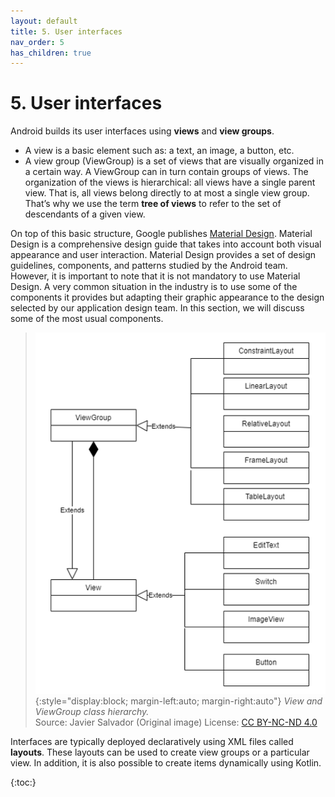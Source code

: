```yaml
---
layout: default
title: 5. User interfaces
nav_order: 5 
has_children: true
---
```


# 5. User interfaces

Android builds its user interfaces using **views** and **view groups**. 
- A view is a basic element such as: a text, an image, a button, etc.
- A view group (ViewGroup) is a set of views that are visually organized in a certain way. A ViewGroup can in turn contain groups of views. The organization of the views is hierarchical: all views have a single parent view. That is, all views belong directly to at most a single view group. That’s why we use the term **tree of views** to refer to the set of descendants of a given view.

On top of this basic structure, Google publishes [Material Design](https://material.io/). Material Design is a comprehensive design guide that takes into account both visual appearance and user interaction. Material Design provides a set of design guidelines, components, and patterns studied by the Android team. However, it is important to note that it is not mandatory to use Material Design. A very common situation in the industry is to use some of the components it provides but adapting their graphic appearance to the design selected by our application design team. In this section, we will discuss some of the most usual components.


> ![View and ViewGroup class hierarchy.](/images/05/uml-view-viewgroup.png){:style="display:block; margin-left:auto; margin-right:auto"}
> *View and ViewGroup class hierarchy.*  
> Source: Javier Salvador (Original image) License: [CC BY-NC-ND 4.0](https://creativecommons.org/licenses/by-nc-nd/4.0/)

Interfaces are typically deployed declaratively using XML files called **layouts**. These layouts can be used to create view groups or a particular view. In addition, it is also possible to create items dynamically using Kotlin.

{:toc:}